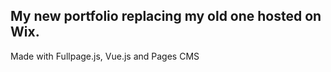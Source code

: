 ## My new portfolio replacing my old one hosted on Wix.
Made with Fullpage.js, Vue.js and Pages CMS
